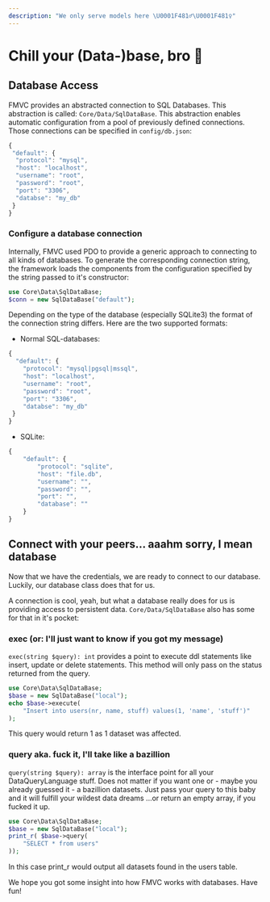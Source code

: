 ```yaml
---
description: "We only serve models here \U0001F481‍♂️\U0001F481‍♀️"
---
```


# Chill your \(Data-\)base, bro 👥

## Database Access

FMVC provides an abstracted connection to SQL Databases. This abstraction is called: `Core/Data/SqlDataBase`. This abstraction enables automatic configuration from a pool of previously defined connections. Those connections can be specified in `config/db.json`:

```javascript
{
 "default": {
  "protocol": "mysql",
  "host": "localhost",
  "username": "root",
  "password": "root",
  "port": "3306",
  "databse": "my_db"
 }
}
```

### Configure a database connection

Internally, FMVC used PDO to provide a generic approach to connecting to all kinds of databases. To generate the corresponding connection string, the framework loads the components from the configuration specified by the string passed to it's constructor:

```php
use Core\Data\SqlDataBase;
$conn = new SqlDataBase("default");
```

Depending on the type of the database \(especially SQLite3\) the format of the connection string differs. Here are the two supported formats:

* Normal SQL-databases:

```javascript
{
  "default": {
    "protocol": "mysql|pgsql|mssql",
    "host": "localhost",
    "username": "root",
    "password": "root",
    "port": "3306",
    "databse": "my_db"
 }
}
```

* SQLite:

```javascript
{
    "default": {
        "protocol": "sqlite",
        "host": "file.db",
        "username": "",
        "password": "",
        "port": "",
        "database": ""
    }
}
```

## Connect with your peers... aaahm sorry, I mean database

Now that we have the credentials, we are ready to connect to our database. Luckily, our database class does that for us.

A connection is cool, yeah, but what a database really does for us is providing access to persistent data. `Core/Data/SqlDataBase` also has some for that in it's pocket:

### exec \(or: I'll just want to know if you got my message\)

`exec(string $query): int` provides a point to execute ddl statements like insert, update or delete statements. This method will only pass on the status returned from the query.

```php
use Core\Data\SqlDataBase;
$base = new SqlDataBase("local");
echo $base->execute(
    "Insert into users(nr, name, stuff) values(1, 'name', 'stuff')"
);
```

This query would return 1 as 1 dataset was affected.

### query aka. fuck it, I'll take like a bazillion

`query(string $query): array` is the interface point for all your DataQueryLanguage stuff. Does not matter if you want one or - maybe you already guessed it - a bazillion datasets. Just pass your query to this baby and it will fulfill your wildest data dreams ...or return an empty array, if you fucked it up.

```php
use Core\Data\SqlDataBase;
$base = new SqlDataBase("local");
print_r( $base->query(
    "SELECT * from users"
));
```

In this case print\_r would output all datasets found in the users table.

We hope you got some insight into how FMVC works with databases. Have fun!


